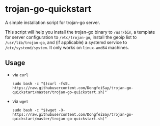 # trojan-go-quickstart

A simple installation script for trojan-go server.

This script will help you install the trojan-go binary to `/usr/bin`, a template for server configuration to `/etc/trojan-go`, install the geoip list to `/usr/lib/trojan-go`, and (if applicable) a systemd service to `/etc/systemd/system`. It only works on `linux-amd64` machines.

## Usage

- via `curl`
    ```
    sudo bash -c "$(curl -fsSL https://raw.githubusercontent.com/DongfeiSay/trojan-go-quickstart/master/trojan-go-quickstart.sh)"
    ```
- via `wget`
    ```
    sudo bash -c "$(wget -O- https://raw.githubusercontent.com/DongfeiSay/trojan-go-quickstart/master/trojan-go-quickstart.sh)"
    ```
